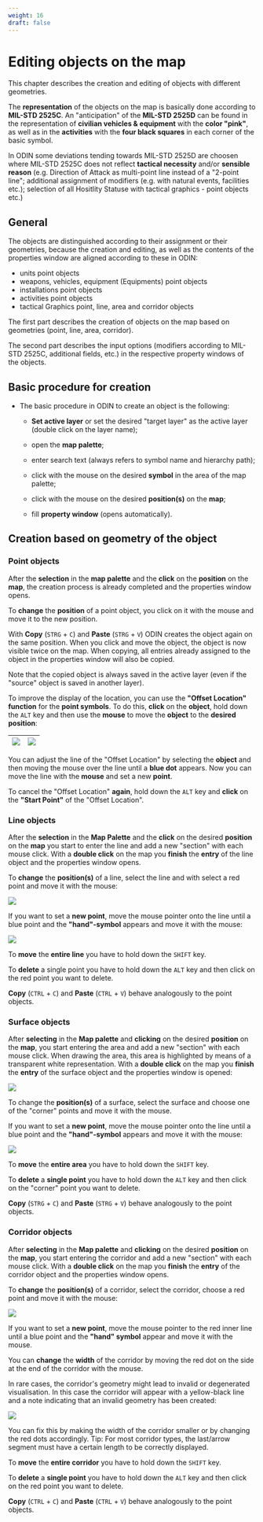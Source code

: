 ```yaml
---
weight: 16
draft: false
---
```



# **Editing objects on the map**



This chapter describes the creation and editing of objects with different geometries.

The **representation** of the objects on the map is basically done according to **MIL-STD 2525C**. An "anticipation" of the **MIL-STD 2525D** can be found in the representation of **civilian vehicles & equipment** with the **color "pink"**, as well as in the **activities** with the **four black squares** in each corner of the basic symbol.

In ODIN some deviations tending towards MIL-STD 2525D are choosen where MIL-STD 2525C does not reflect **tactical necessity** and/or **sensible reason** (e.g. Direction of Attack as multi-point line instead of a "2-point line"; additional assignment of modifiers (e.g. with natural events, facilities etc.); selection of all Hositlity Statuse with tactical graphics - point objects etc.)



## **General**



The objects are distinguished according to their assignment or their geometries, because the creation and editing, as well as the contents of the properties window are aligned according to these in ODIN:

- units point objects
- weapons, vehicles, equipment (Equipments) point objects
- installations point objects
- activities point objects
- tactical Graphics point, line, area and corridor objects

The first part describes the creation of objects on the map based on geometries (point, line, area, corridor).

The second part describes the input options (modifiers according to MIL-STD 2525C, additional fields, etc.) in the respective property windows of the objects.



## **Basic procedure for creation**



-   The basic procedure in ODIN to create an object is the following:

    - **Set active layer** or set the desired "target layer" as the active layer (double click on the layer name);

    - open the **map palette**;
    - enter search text (always refers to symbol name and hierarchy path);
    - click with the mouse on the desired **symbol** in the area of the map palette;
    - click with the mouse on the desired **position(s)** on the **map**;
    - fill **property window** (opens automatically).



## **Creation based on geometry of the object**



### **Point objects**



After the **selection** in the **map palette** and the **click** on the **position** on the **map**, the creation process is already completed and the properties window opens.

To **change** the **position** of a point object, you click on it with the mouse and move it to the new position.

With **Copy** (`STRG` + `C`) and **Paste** (`STRG` + `V`) ODIN creates the object again on the same position. When you click and move the object, the object is now visible twice on the map. When copying, all entries already assigned to the object in the properties window will also be copied.

Note that the copied object is always saved in the active layer (even if the "source" object is saved in another layer).



To improve the display of the location, you can use the **"Offset Location" function** for the **point symbols**. To do this, **click** on the **object**, hold down the `ALT` key and then use the **mouse** to move the **object** to the **desired position**:

| ![](images/Punktobjekte_Offset_1.png) | ![](images/Punktobjekte_Offset_2.png) |
| :-----------------------------------: | :-----------------------------------: |

You can adjust the line of the "Offset Location" by selecting the **object** and then moving the mouse over the line until a **blue dot** appears. Now you can move the line with the **mouse** and set a new **point**.

To cancel the "Offset Location" **again**, hold down the `ALT` key and **click** on the **"Start Point"** of the "Offset Location".



### **Line objects**



After the **selection** in the **Map Palette** and the **click** on the desired **position** on the **map** you start to enter the line and add a new "section" with each mouse click. With a **double click** on the map you **finish** the **entry** of the line object and the properties window opens.

To **change** the **position(s)** of a line, select the line and with select a red point and move it with the mouse:

![](images/Linienobjekte_1.png)



If you want to set a **new point**, move the mouse pointer onto the line until a blue point and the **"hand"-symbol** appears and move it with the mouse:

![](images/Linienobjekte_2.png)



To **move** the **entire line** you have to hold down the `SHIFT` key.

To **delete** a single point you have to hold down the `ALT` key and then click on the red point you want to delete.

**Copy** (`CTRL` + `C`) and **Paste** (`CTRL` + `V`) behave analogously to the point objects.



### **Surface objects**



After **selecting** in the **Map palette** and **clicking** on the desired **position** on the **map**, you start entering the area and add a new "section" with each mouse click. When drawing the area, this area is highlighted by means of a transparent white representation. With a **double click** on the map you **finish** the **entry** of the surface object and the properties window is opened:

![](images/Flaechenobjekte_1.png)





To change the **position(s)** of a surface, select the surface and choose one of the "corner" points and move it with the mouse.

If you want to set a **new point**, move the mouse pointer onto the line until a blue point and the **"hand"-symbol** appears and move it with the mouse:

![](images/Flaechenobjekte_2.png)



To **move** the **entire area** you have to hold down the `SHIFT` key.

To **delete** a **single point** you have to hold down the `ALT` key and then click on the "corner" point you want to delete.

**Copy** (`STRG` + `C`) and **Paste** (`STRG` + `V`) behave analogously to the point objects.



### **Corridor objects**



After **selecting** in the **Map palette** and **clicking** on the desired **position** on the **map**, you start entering the corridor and add a new "section" with each mouse click. With a **double click** on the map you **finish** the **entry** of the corridor object and the properties window opens.

To **change** the **position(s)** of a corridor, select the corridor, choose a red point and move it with the mouse:

![](images/Korridorobjekte_1.png)



If you want to set a **new point**, move the mouse pointer to the red inner line until a blue point and the **"hand" symbol** appear and move it with the mouse.

You can **change** the **width** of the corridor by moving the red dot on the side at the end of the corridor with the mouse.


In rare cases, the corridor's geometry might lead to invalid or degenerated visualisation.
In this case the corridor will appear with a yellow-black line and a note indicating that an invalid geometry has been created:

![](images/Korridorobjekte_2.png)



You can fix this by making the width of the corridor smaller or by changing the red dots accordingly. Tip: For most corridor types, the last/arrow segment must have a certain length to be correctly displayed.



To **move** the **entire corridor** you have to hold down the `SHIFT` key.

To **delete** a **single point** you have to hold down the `ALT` key and then click on the red point you want to delete.

**Copy** (`CTRL` + `C`) and **Paste** (`CTRL` + `V`) behave analogously to the point objects.

